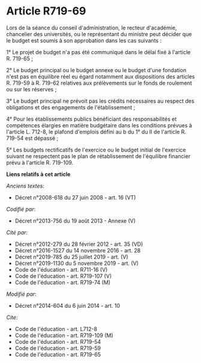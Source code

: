 # Article R719-69

Lors de la séance du conseil d'administration, le recteur d'académie, chancelier des universités, ou le représentant du
ministre peut décider que le budget est soumis à son approbation dans les cas suivants : 

1° Le projet de budget n'a pas été communiqué dans le délai fixé à l'article R. 719-65 ; 

2° Le budget principal ou le budget annexe ou le budget d'une fondation n'est pas en équilibre réel eu égard notamment aux
dispositions des articles R. 719-59 à R. 719-62 relatives aux prélèvements sur le fonds de roulement ou sur les réserves ; 

3° Le budget principal ne prévoit pas les crédits nécessaires au respect des obligations et des engagements de
l'établissement ; 

4° Pour les établissements publics bénéficiant des responsabilités et compétences élargies en matière budgétaire dans les
conditions prévues à l'article L. 712-8, le plafond d'emplois défini au b du 1° du II de l'article R. 719-54 est dépassé ; 

5° Les budgets rectificatifs de l'exercice ou le budget initial de l'exercice suivant ne respectent pas le plan de
rétablissement de l'équilibre financier prévu à l'article R. 719-109.

**Liens relatifs à cet article**

_Anciens textes_:

  - Décret n°2008-618 du 27 juin 2008 - art. 16 (VT)

_Codifié par_:

  - Décret n°2013-756 du 19 août 2013 -  Annexe (V)

_Cité par_:

  - Décret n°2012-279 du 28 février 2012 - art. 35 (VD)
  - Décret n°2016-1527 du 14 novembre 2016 - art. 28
  - Décret n°2019-785 du 25 juillet 2019 - art. (V)
  - Décret n°2019-1130 du 5 novembre 2019 - art. (V)
  - Code de l'éducation - art. R711-16 (V)
  - Code de l'éducation - art. R719-107 (V)
  - Code de l'éducation - art. R719-74 (M)

_Modifié par_:

  - Décret n°2014-604 du 6 juin 2014 - art. 10

_Cite_:

  - Code de l'éducation - art. L712-8
  - Code de l'éducation - art. R719-109 (M)
  - Code de l'éducation - art. R719-54
  - Code de l'éducation - art. R719-59
  - Code de l'éducation - art. R719-65
